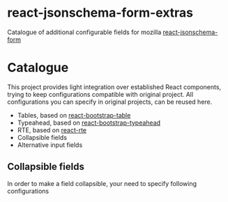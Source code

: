 # react-jsonschema-form-extras
Catalogue of additional configurable fields for mozilla [react-jsonschema-form](https://github.com/mozilla-services/react-jsonschema-form)

# Catalogue

This project provides light integration over established React components, 
trying to keep configurations compatible with original project. 
All configurations you can specify in original projects, can be reused here.

- Tables, based on [react-bootstrap-table](https://github.com/AllenFang/react-bootstrap-table)
- Typeahead, based on [react-bootstrap-typeahead](https://github.com/ericgio/react-bootstrap-typeahead)
- RTE, based on [react-rte](https://github.com/sstur/react-rte)
- Collapsible fields
- Alternative input fields


## Collapsible fields

In order to make a field collapsible, your need to specify following configurations




